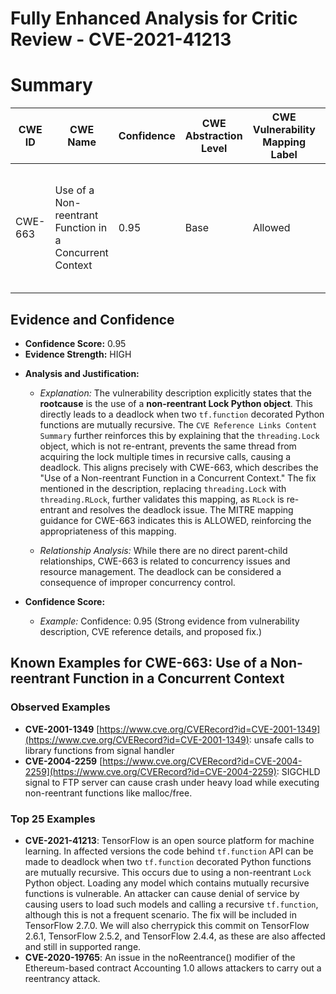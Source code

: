 # Fully Enhanced Analysis for Critic Review - CVE-2021-41213

# Summary
| CWE ID | CWE Name | Confidence | CWE Abstraction Level | CWE Vulnerability Mapping Label | CWE-Vulnerability Mapping Notes |
|---|---|---|---|---|---|
| CWE-663 | Use of a Non-reentrant Function in a Concurrent Context | 0.95 | Base | Allowed | Primary CWE: The vulnerability involves a non-reentrant lock causing deadlocks in a concurrent context. |

## Evidence and Confidence

*   **Confidence Score:** 0.95
*   **Evidence Strength:** HIGH

- **Analysis and Justification:**  
  - *Explanation:* The vulnerability description explicitly states that the **rootcause** is the use of a **non-reentrant Lock Python object**. This directly leads to a deadlock when two `tf.function` decorated Python functions are mutually recursive. The `CVE Reference Links Content Summary` further reinforces this by explaining that the `threading.Lock` object, which is not re-entrant, prevents the same thread from acquiring the lock multiple times in recursive calls, causing a deadlock. This aligns precisely with CWE-663, which describes the "Use of a Non-reentrant Function in a Concurrent Context." The fix mentioned in the description, replacing `threading.Lock` with `threading.RLock`, further validates this mapping, as `RLock` is re-entrant and resolves the deadlock issue. The MITRE mapping guidance for CWE-663 indicates this is ALLOWED, reinforcing the appropriateness of this mapping.

  - *Relationship Analysis:* While there are no direct parent-child relationships, CWE-663 is related to concurrency issues and resource management. The deadlock can be considered a consequence of improper concurrency control.

- **Confidence Score:**  
  - *Example:* Confidence: 0.95 (Strong evidence from vulnerability description, CVE reference details, and proposed fix.)



## Known Examples for CWE-663: Use of a Non-reentrant Function in a Concurrent Context
### Observed Examples
- **CVE-2001-1349** [https://www.cve.org/CVERecord?id=CVE-2001-1349](https://www.cve.org/CVERecord?id=CVE-2001-1349): unsafe calls to library functions from signal handler
- **CVE-2004-2259** [https://www.cve.org/CVERecord?id=CVE-2004-2259](https://www.cve.org/CVERecord?id=CVE-2004-2259): SIGCHLD signal to FTP server can cause crash under heavy load while executing non-reentrant functions like malloc/free.
### Top 25 Examples
- **CVE-2021-41213**: TensorFlow is an open source platform for machine learning. In affected versions the code behind `tf.function` API can be made to deadlock when two `tf.function` decorated Python functions are mutually recursive. This occurs due to using a non-reentrant `Lock` Python object. Loading any model which contains mutually recursive functions is vulnerable. An attacker can cause denial of service by causing users to load such models and calling a recursive `tf.function`, although this is not a frequent scenario. The fix will be included in TensorFlow 2.7.0. We will also cherrypick this commit on TensorFlow 2.6.1, TensorFlow 2.5.2, and TensorFlow 2.4.4, as these are also affected and still in supported range.
- **CVE-2020-19765**: An issue in the noReentrance() modifier of the Ethereum-based contract Accounting 1.0 allows attackers to carry out a reentrancy attack.
